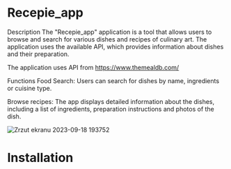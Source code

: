 # Recepie_app

Description
The "Recepie_app" application is a tool that allows users to browse and search for various dishes and recipes of culinary art. The application uses the available API, which provides information about dishes and their preparation.

The application uses API from https://www.themealdb.com/

Functions
Food Search: Users can search for dishes by name, ingredients or cuisine type.

Browse recipes: The app displays detailed information about the dishes, including a list of ingredients, preparation instructions and photos of the dish.


![Zrzut ekranu 2023-09-18 193752](https://github.com/Kamil-Medrala-Z12/recepie_app/assets/42354098/80f7f8fc-084f-4c7d-a1f2-bc52516bf461)



# Installation





